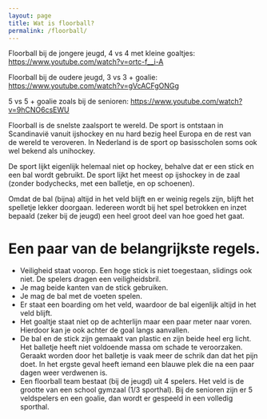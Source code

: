 ```yaml
---
layout: page
title: Wat is floorball?
permalink: /floorball/
---
```


Floorball bij de jongere jeugd, 4 vs 4 met kleine goaltjes: https://www.youtube.com/watch?v=ortc-f__i-A

Floorball bij de oudere jeugd, 3 vs 3 + goalie: https://www.youtube.com/watch?v=gVcACFgONGg

5 vs 5 + goalie zoals bij de senioren: https://www.youtube.com/watch?v=9hCNO6csEWU

Floorball is de snelste zaalsport te wereld. De sport is ontstaan in Scandinavië vanuit ijshockey en nu hard bezig heel Europa en de rest van de wereld te veroveren. 
In Nederland is de sport op basisscholen soms ook wel bekend als unihockey.

De sport lijkt eigenlijk helemaal niet op hockey, behalve dat er een stick en een bal wordt gebruikt. De sport lijkt het meest op ijshockey in de zaal (zonder bodychecks, met een balletje, en op schoenen).

Omdat de bal (bijna) altijd in het veld blijft en er weinig regels zijn, blijft het spelletje lekker doorgaan. Iedereen wordt bij het spel betrokken en inzet bepaald (zeker bij de jeugd) een heel groot deel van hoe goed het gaat.

# Een paar van de belangrijkste regels.
- Veiligheid staat voorop. Een hoge stick is niet toegestaan, slidings ook niet. De spelers dragen een veiligheidsbril.
- Je mag beide kanten van de stick gebruiken.
- Je mag de bal met de voeten spelen.
- Er staat een boarding om het veld, waardoor de bal eigenlijk altijd in het veld blijft.
- Het goaltje staat niet op de achterlijn maar een paar meter naar voren. Hierdoor kan je ook achter de goal langs aanvallen.
- De bal en de stick zijn gemaakt van plastic en zijn beide heel erg licht. Het balletje heeft niet voldoende massa om schade te veroorzaken. Geraakt worden door het balletje is vaak meer de schrik dan dat het pijn doet. In het ergste geval heeft iemand een blauwe plek die na een paar dagen weer verdwenen is. 
- Een floorball team bestaat (bij de jeugd) uit 4 spelers. Het veld is de grootte van een school gymzaal (1/3 sporthal). Bij de senioren zijn er 5 veldspelers en een goalie, dan wordt er gespeeld in een volledig sporthal. 
